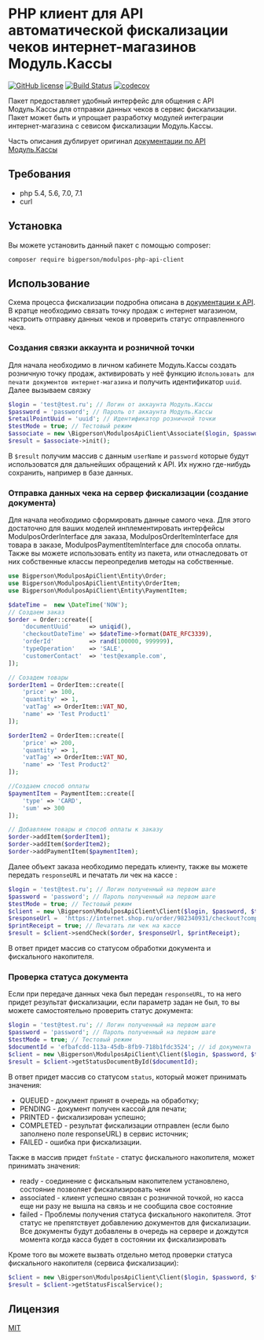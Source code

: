 # PHP клиент для API автоматической фискализации чеков интернет-магазинов Модуль.Кассы
[![GitHub license](https://img.shields.io/badge/license-MIT-blue.svg)](https://raw.githubusercontent.com/bigperson/modulpos-php-api-client/master/LICENSE) [![Build Status](https://travis-ci.org/bigperson/modulpos-php-api-client.svg?branch=master)](https://travis-ci.org/bigperson/modulpos-php-api-client) [![codecov](https://codecov.io/gh/bigperson/modulpos-php-api-client/branch/master/graph/badge.svg)](https://codecov.io/gh/bigperson/modulpos-php-api-client)

Пакет предоставляет удобный интерфейс для общения с API Модуль.Кассы для отправки данных чеков в сервис фискализации. Пакет может быть и упрощает разработку модулей интеграции интернет-магазина с севисом фискализации Модуль.Кассы.

Часть описания дублирует оригинал [документации по API Модуль.Кассы](http://modulkassa.ru/upload/medialibrary/abb/api-avtomaticheskoy-fiskalizatsii-chekov-internet_magazinov-_ver.1.2_.pdf)


## Требования
* php 5.4, 5.6, 7.0, 7.1
* curl

## Установка
Вы можете установить данный пакет с помощью сomposer:

```
composer require bigperson/modulpos-php-api-client
```

## Использование
Схема процесса фискализации подробна описана в [документации к API](http://modulkassa.ru/upload/medialibrary/abb/api-avtomaticheskoy-fiskalizatsii-chekov-internet_magazinov-_ver.1.2_.pdf). В кратце необходимо связать точку продаж с интернет магазином, настроить отправку данных чеков и проверить статус отправленного чека.

### Создания связки аккаунта и розничной точки
Для начала необходимо в личном кабинете Модуль.Кассы создать розничную точку продаж, активировать у неё функцию `Использовать для печати документов интернет-магазина` и получить идентификатор `uuid`. Далее вызываем связку

```php
$login = 'test@test.ru'; // Логин от аккаунта Модуль.Кассы
$password = 'password'; // Пароль от аккаунта Модуль.Кассы
$retailPointUuid = 'uuid'; // Идентификатор розничной точки
$testMode = true; // Тестовый режим
$associate = new \Bigperson\ModulposApiClient\Associate($login, $password, $retailPointUuid, $testMode);
$result = $associate->init();
```

В `$result` получим массив с данным `userName` и `password` которые будут использоватся для дальнейших обращений к API. Их нужно где-нибудь сохранить, например в базе данных.

### Отправка данных чека на сервер фискализации (создание документа)
Для начала необходимо сформировать данные самого чека. Для этого достаточно для ваших моделей инплементировать интерфейсы ModulposOrderInterface для заказа, ModulposOrderItemInterface для товара в заказе, ModulposPaymentItemInterface для способа оплаты. Также вы можете использовать entity из пакета, или отнаследовать от них собственные классы переопределив методы на собственные.
```php
use Bigperson\ModulposApiClient\Entity\Order;
use Bigperson\ModulposApiClient\Entity\OrderItem;
use Bigperson\ModulposApiClient\Entity\PaymentItem;

$dateTime =  new \DateTime('NOW');
// Создаем заказ
$order = Order::create([
    'documentUuid'     => uniqid(),
    'checkoutDateTime' => $dateTime->format(DATE_RFC3339),
    'orderId'          => rand(100000, 999999),
    'typeOperation'    => 'SALE',
    'customerContact'  => 'test@example.com',
]);

// Созадем товары
$orderItem1 = OrderItem::create([
    'price' => 100,
    'quantity' => 1,
    'vatTag' => OrderItem::VAT_NO,
    'name' => 'Test Product1'
]);

$orderItem2 = OrderItem::create([
    'price' => 200,
    'quantity' => 1,
    'vatTag' => OrderItem::VAT_NO,
    'name' => 'Test Product2'
]);

//Создаем способ оплаты
$paymentItem = PaymentItem::create([
    'type' => 'CARD',
    'sum' => 300
]);

// Добавляем товары и способ оплаты к заказу
$order->addItem($orderItem1);
$order->addItem($orderItem2);
$order->addPaymentItem($paymentItem);
```

Далее объект заказа необходимо передать клиенту, также вы можете передать `responseURL` и печатать ли чек на кассе :
```php
$login = 'test@test.ru'; // Логин полученный на первом шаге
$password = 'password'; // Пароль полученный на первом шаге
$testMode = true; // Тестовый режим
$client = new \Bigperson\ModulposApiClient\Client($login, $password, $testMode);
$responseUrl =  'https://internet.shop.ru/order/982340931/checkout?completed=1';
$printReceipt = true; // Печатать ли чек на кассе
$result = $client->sendCheck($order, $responseUrl, $printReceipt);
```

В ответ придет массив со статусом обработки документа и фискального накопителя.

### Проверка статуса документа
Если при передаче данных чека был передан `responseURL`, то на него придет результат фискализации, если параметр задан не был, то вы можете самостоятельно проверить статус документа:
```php
$login = 'test@test.ru'; // Логин полученный на первом шаге
$password = 'password'; // Пароль полученный на первом шаге
$testMode = true; // Тестовый режим
$documentId = 'efbafcdd-113a-45db-8fb9-718b1fdc3524'; // id документа
$client = new \Bigperson\ModulposApiClient\Client($login, $password, $testMode);
$result = $client->getStatusDocumentById($documentId);
```
В ответ придет массив со статусом `status`, который может принимать значения:
* QUEUED - документ принят в очередь на обработку;
* PENDING - документ получен кассой для печати;
* PRINTED - фискализирован успешно;
* COMPLETED - результат фискализации отправлен (если было заполнено поле responseURL) в сервис источник;
* FAILED - ошибка при фискализации.


Также в массив придет `fnState` - статус фискального накопителя, может принимать значения:

* ready ​- соединение с фискальным накопителем установлено, состояние позволяет фискализировать чеки
* associated​ - клиент успешно связан с розничной точкой, но касса еще ни разу не вышла на связь и не сообщила свое состояние
* failed ​- Проблемы получения статуса фискального накопителя. Этот статус не препятствует добавлению документов для фискализации. Все документы будут добавлены в очередь на сервере и дождутся момента когда касса будет в состоянии их фискализировать

Кроме того вы можете вызвать отдельно метод проверки статуса фискального накопителя (сервиса фискализации):
```php
$client = new \Bigperson\ModulposApiClient\Client($login, $password, $testMode);
$result = $client->getStatusFiscalService();
```


## Лицензия
[MIT](https://raw.githubusercontent.com/bigperson/modulpos-php-api-client/master/LICENSE)
